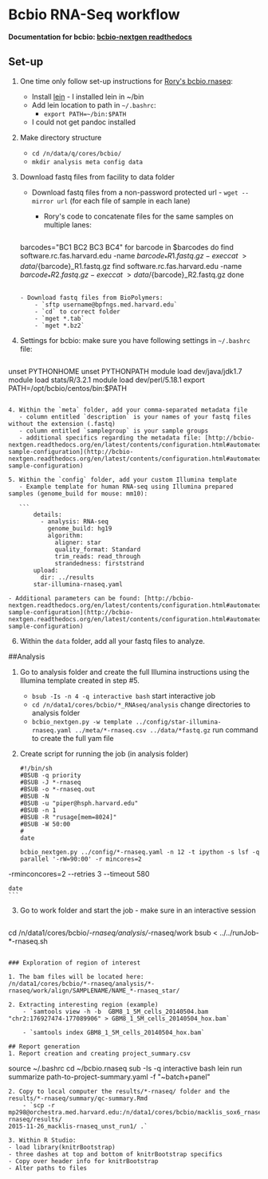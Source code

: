 # Bcbio RNA-Seq workflow
**Documentation for bcbio: [bcbio-nextgen readthedocs](http://bcbio-nextgen.readthedocs.org/en/latest/contents/pipelines.html#rna-seq)**

## Set-up
1. One time only follow set-up instructions for [Rory's bcbio.rnaseq](https://github.com/roryk/bcbio.rnaseq): 
	- Install [lein](https://github.com/technomancy/leiningen) - I installed lein in ~/bin
	- Add lein location to path in `~/.bashrc`:
		- `export PATH=~/bin:$PATH`
	- I could not get pandoc installed
1. Make directory structure 
    - `cd /n/data/q/cores/bcbio/`
    - `mkdir analysis meta config data`
    
2. Download fastq files from facility to data folder
	
	- Download fastq files from a non-password protected url
    		- `wget --mirror url` (for each file of sample in each lane)
   	 	- Rory's code to concatenate files for the same samples on multiple lanes: 
    
		```
    barcodes="BC1 BC2 BC3 BC4"
    for barcode in $barcodes
    do
    find software.rc.fas.harvard.edu -name $barcode_*R1.fastq.gz -exec cat {} \; > data/${barcode}_R1.fastq.gz
    find software.rc.fas.harvard.edu -name $barcode_*R2.fastq.gz -exec cat {} \; > data/${barcode}_R2.fastq.gz
    done
    ```

   	- Download fastq files from BioPolymers: 
		- `sftp username@bpfngs.med.harvard.edu`
		- `cd` to correct folder
		- `mget *.tab`
		- `mget *.bz2`

3. Settings for bcbio: make sure you have following settings in `~/.bashrc` file:
 
 	```
 unset PYTHONHOME
 unset PYTHONPATH
 module load dev/java/jdk1.7
 module load stats/R/3.2.1
 module load dev/perl/5.18.1
 export PATH=/opt/bcbio/centos/bin:$PATH
 ```
    
4. Within the `meta` folder, add your comma-separated metadata file
    - column entitled `description` is your names of your fastq files without the extension (.fastq) 
    - column entitled `samplegroup` is your sample groups
    - additional specifics regarding the metadata file: [http://bcbio-nextgen.readthedocs.org/en/latest/contents/configuration.html#automated-sample-configuration](http://bcbio-nextgen.readthedocs.org/en/latest/contents/configuration.html#automated-sample-configuration) 
        
5. Within the `config` folder, add your custom Illumina template
    - Example template for human RNA-seq using Illumina prepared samples (genome_build for mouse: mm10):

	```
        details:
          - analysis: RNA-seq
            genome_build: hg19
            algorithm:
              aligner: star
              quality_format: Standard
              trim_reads: read_through
              strandedness: firststrand 
        upload:
          dir: ../results
        star-illumina-rnaseq.yaml 
```
	- Additional parameters can be found: [http://bcbio-nextgen.readthedocs.org/en/latest/contents/configuration.html#automated-sample-configuration](http://bcbio-nextgen.readthedocs.org/en/latest/contents/configuration.html#automated-sample-configuration) 

 
6. Within the `data` folder, add all your fastq files to analyze.

##Analysis

1. Go to analysis folder and create the full Illumina instructions using the Illumina template created in step #5.
    - `bsub -Is -n 4 -q interactive bash` start interactive job
    - `cd /n/data1/cores/bcbio/*_RNAseq/analysis` change directories to analysis folder
    - `bcbio_nextgen.py -w template ../config/star-illumina-rnaseq.yaml ../meta/*-rnaseq.csv ../data/*fastq.gz` run command to create the full yam file

2. Create script for running the job (in analysis folder)

	```
	#!/bin/sh
	#BSUB -q priority
	#BSUB -J *-rnaseq
	#BSUB -o *-rnaseq.out
	#BSUB -N
	#BSUB -u "piper@hsph.harvard.edu"
	#BSUB -n 1
	#BSUB -R "rusage[mem=8024]"
	#BSUB -W 50:00
	#
	date

	bcbio_nextgen.py ../config/*-rnaseq.yaml -n 12 -t ipython -s lsf -q parallel '-rW=90:00' -r mincores=2
-rminconcores=2 --retries 3 --timeout 580

	date
	```

3. Go to work folder and start the job - make sure in an interactive session 

	```
cd /n/data1/cores/bcbio/*-rnaseq/analysis/*-rnaseq/work
bsub < ../../runJob-*-rnaseq.sh
```

### Exploration of region of interest

1. The bam files will be located here:
/n/data1/cores/bcbio/*-rnaseq/analysis/*-rnaseq/work/align/SAMPLENAME/NAME_*-rnaseq_star/

2. Extracting interesting region (example)
	- `samtools view -h -b  GBM8_1_5M_cells_20140504.bam "chr2:176927474-177089906" > GBM8_1_5M_cells_20140504_hox.bam`

	- `samtools index GBM8_1_5M_cells_20140504_hox.bam`

## Report generation
1. Report creation and creating project_summary.csv

```
source ~/.bashrc
cd ~/bcbio.rnaseq
sub -Is -q interactive bash
lein run summarize path-to-project-summary.yaml -f "~batch+panel"
```
2. Copy to local computer the results/*-rnaseq/ folder and the results/*-rnaseq/summary/qc-summary.Rmd
    - `scp -r mp298@orchestra.med.harvard.edu:/n/data1/cores/bcbio/macklis_sox6_rnaseq/run1/analysis1/macklis-rnaseq/results/
2015-11-26_macklis-rnaseq_unst_run1/ .`

3. Within R Studio:
- load library(knitrBootstrap)
- three dashes at top and bottom of knitrBootstrap specifics
- Copy over header info for knitrBootstrap
- Alter paths to files
